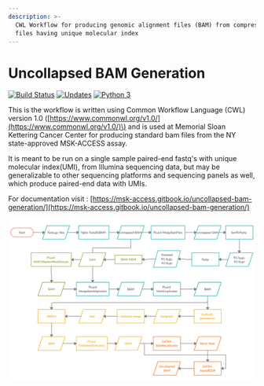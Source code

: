 ```yaml
---
description: >-
  CWL Workflow for producing genomic alignment files (BAM) from compressed FASTQ
  files having unique molecular index
---
```


# Uncollapsed BAM Generation

[![Build Status](https://travis-ci.com/msk-access/uncollapsed_bam_generation.svg?branch=master)](https://travis-ci.com/msk-access/uncollapsed_bam_generation) [![Updates](https://pyup.io/repos/github/msk-access/uncollapsed_bam_generation/shield.svg)](https://pyup.io/repos/github/msk-access/uncollapsed_bam_generation/) [![Python 3](https://pyup.io/repos/github/msk-access/uncollapsed_bam_generation/python-3-shield.svg)](https://pyup.io/repos/github/msk-access/uncollapsed_bam_generation/)

This is the workflow is written using Common Workflow Language \(CWL\) version 1.0 \([https://www.commonwl.org/v1.0/](https://www.commonwl.org/v1.0/)\) and is used at Memorial Sloan Kettering Cancer Center for producing standard bam files from the NY state-approved MSK-ACCESS assay.

It is meant to be run on a single sample paired-end fastq's with unique molecular index\(UMI\), from Illumina sequencing data, but may be generalizable to other sequencing platforms and sequencing panels as well, which produce paired-end data with UMIs.

For documentation visit : [https://msk-access.gitbook.io/uncollapsed-bam-generation/](https://msk-access.gitbook.io/uncollapsed-bam-generation/)

![Workflow - Overview](.gitbook/assets/uncollapsed_bam_generation.png)

